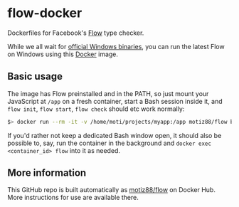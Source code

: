 # flow-docker
Dockerfiles for Facebook's [Flow](http://flowtype.org) type checker.

While we all wait for [official Windows binaries](https://github.com/facebook/flow/issues/6), you can run the latest Flow on Windows using this [Docker](http://docker.io) image.

## Basic usage
The image has Flow preinstalled and in the PATH, so just mount your JavaScript at `/app` on a fresh container, start a Bash session inside it, and `flow init`, `flow start`, `flow check` should etc work normally:

```sh
$> docker run --rm -it -v /home/moti/projects/myapp:/app motiz88/flow bash
```

If you'd rather not keep a dedicated Bash window open, it should also be possible to, say, run the container in the background and `docker exec <container_id> flow` into it as needed.

## More information
This GitHub repo is built automatically as [motiz88/flow](https://registry.hub.docker.com/u/motiz88/flow) on Docker Hub. More instructions for use are available there.
